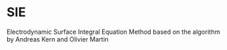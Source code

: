 # SIE
Electrodynamic Surface Integral Equation Method based on the algorithm by Andreas Kern and Olivier Martin 
